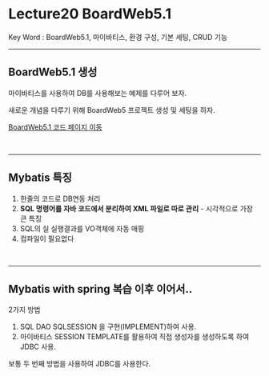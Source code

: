 # Lecture20 BoardWeb5.1

Key Word : BoardWeb5.1, 마이바티스, 환경 구성, 기본 세팅, CRUD 기능      

<hr/>

## BoardWeb5.1 생성

 마이바티스를 사용하여 DB를 사용해보는 예제를 다루어 보자.   
 
 새로운 개념을 다루기 위해 BoardWeb5 프로젝트 생성 및 세팅을 하자.    

   
 [BoardWeb5.1 코드 페이지 이동](https://github.com/Moveuk/2021_Spring/tree/main/0923_Lecture20/BoardWeb5.1)
 

<br><hr>

## Mybatis 특징

 1. 한줄의 코드로 DB연동 처리
 2. **SQL 명령어를 자바 코드에서 분리하여 XML 파일로 따로 관리** - 시각적으로 가장 큰 특징
 3. SQL의 실 실행결과를 VO객체에 자동 매핑
 4. 컴파일이 필요없다

<br><hr>

## Mybatis with spring 복습 이후 이어서..

2가지 방법
1. SQL DAO SQLSESSION 을 구현(IMPLEMENT)하여 사용.
2. 마이바티스 SESSION TEMPLATE를 활용하여 직접 생성자를 생성하도록 하여 JDBC 사용.

보통 두 번째 방법을 사용하여 JDBC를 사용한다.






























